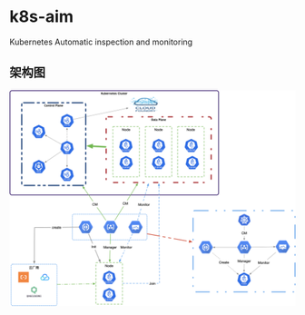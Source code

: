 # k8s-aim

Kubernetes Automatic inspection and monitoring


## 架构图

![image-20210524165816236](doc/images/image-20210524165816236.png)
